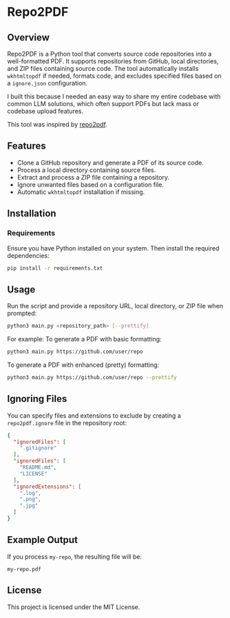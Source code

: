 # Repo2PDF

## Overview
Repo2PDF is a Python tool that converts source code repositories into a well-formatted PDF. It supports repositories from GitHub, local directories, and ZIP files containing source code. The tool automatically installs `wkhtmltopdf` if needed, formats code, and excludes specified files based on a `ignore.json` configuration.

I built this because I needed an easy way to share my entire codebase with common LLM solutions, which often support PDFs but lack mass or codebase upload features.

This tool was inspired by [repo2pdf](https://github.com/BankkRoll/repo2pdf).

## Features
- Clone a GitHub repository and generate a PDF of its source code.
- Process a local directory containing source files.
- Extract and process a ZIP file containing a repository.
- Ignore unwanted files based on a configuration file.
- Automatic `wkhtmltopdf` installation if missing.

## Installation

### Requirements
Ensure you have Python installed on your system. Then install the required dependencies:

```sh
pip install -r requirements.txt
```

## Usage
Run the script and provide a repository URL, local directory, or ZIP file when prompted:

```sh
python3 main.py <repository_path> [--prettify]
```
For example:
To generate a PDF with basic formatting:

```sh
python3 main.py https://github.com/user/repo
```
To generate a PDF with enhanced (pretty) formatting:
```sh
python3 main.py https://github.com/user/repo --prettify
```

## Ignoring Files
You can specify files and extensions to exclude by creating a `repo2pdf.ignore` file in the repository root:

```json
{
  "ignoredFiles": [
    ".gitignore"
  ],
  "ignoredFiles": [
    "README.md",
    "LICENSE"
  ],
  "ignoredExtensions": [
    ".log",
    ".png",
    ".jpg"
  ]
}
```

## Example Output
If you process `my-repo`, the resulting file will be:

```
my-repo.pdf
```

## License
This project is licensed under the MIT License.

